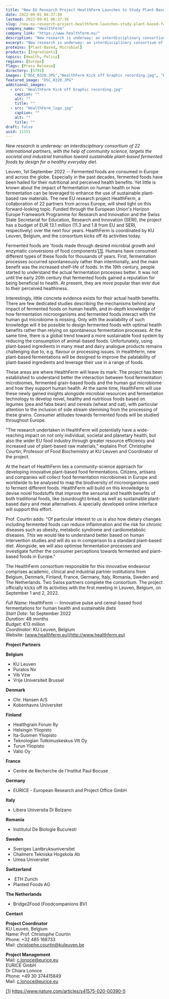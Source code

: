 ```yaml
---
title: "New EU Research Project HealthFerm Launches to Study Plant-Based Fermented Foods for Healthier and More Sustainable Diets"
date: 2022-09-01 06:37:30
lastmod: 2022-09-01 06:37:30
slug: /new-eu-research-project-healthferm-launches-study-plant-based-fermented-foods-healthier
company_name: "HealthFerm"
company_link: "https://www.healthferm.eu/"
description: "New research is underway: an interdisciplinary consortium of 22 international partners, with the help of community science, targets the societal and industrial transition toward sustainable plant-based fermented foods by design for a healthy everyday diet."
excerpt: "New research is underway: an interdisciplinary consortium of 22 international partners, with the help of community science, targets the societal and industrial transition toward sustainable plant-based fermented foods by design for a healthy everyday diet."
proteins: [Plant-Based, Microbial]
products: [Ingredients]
topics: [Health, Policy]
regions: [Europe]
flags: [Press Release]
directory: [5791]
images: ["DSC_0320.JPG","HealthFerm Kick off Graphic recording.jpg", "HealthFerm_logo.jpg"]
featured_image: "DSC_0320.JPG"
additional_images:
  - src: "HealthFerm Kick off Graphic recording.jpg"
    caption: ""
    alt: ""
    title: ""
  - src: "HealthFerm_logo.jpg"
    caption: ""
    alt: ""
    title: ""
draft: false
uuid: 11151
---
```

*New research is underway: an interdisciplinary consortium of 22
international partners, with the help of community science, targets the
societal and industrial transition toward sustainable plant-based
fermented foods by design for a healthy everyday diet.*

Leuven, 1st September 2022 -- Fermented foods are consumed in Europe and
across the globe. Especially in the past decades, fermented foods have
been hailed for their nutritional and perceived health benefits. Yet
little is known about the impact of fermentation on human health or how
fermentation can be leveraged to enhance the use of sustainable
plant-based raw materials. The new EU research project HealthFerm, a
collaboration of 22 partners from across Europe, will shed light on this
forward-looking topic. Funded through the European Union's Horizon
Europe Framework Programme for Research and Innovation and the Swiss
State Secretariat for Education, Research and Innovation (SERI), the
project has a budget of EUR 13.1 million (11.3 and 1.8 from EU and SERI,
respectively) over the next four years. HealthFerm is coordinated by KU
Leuven, Belgium, and the consortium kicks off its activities today.

Fermented foods are 'foods made through desired microbial growth and
enzymatic conversions of food components'[\[1\]](#_ftn1). Humans have
consumed different types of these foods for thousands of years. First,
fermentation processes occurred spontaneously rather than intentionally,
and the main benefit was the increased shelf-life of foods. In the 19th
century, people started to understand the actual fermentation processes
better. It was not until the early 20th century that fermented foods
gained a reputation for being beneficial to health. At present, they are
more popular than ever due to their perceived healthiness.

Interestingly, little concrete evidence exists for their actual health
benefits. There are few dedicated studies describing the mechanisms
behind any impact of fermented foods on human health, and in-depth
knowledge of how fermentation microorganisms and fermented foods
interact with the human gut microbiome is missing. Only with the
availability of such knowledge will it be possible to design fermented
foods with optimal health benefits rather than relying on spontaneous
fermentation processes. At the same time, there is a global trend toward
a more sustainable food system by reducing the consumption of
animal-based foods. Unfortunately, using plant-based ingredients in many
meat and dairy analogue products remains challenging due to, e.g.
flavour or processing issues. In Healthferm, new plant-based
fermentations will be designed to improve the palatability of
plant-based ingredients and leverage their use in a range of foods. 

These areas are where HealthFerm will leave its mark: The project has
been established to understand better the interaction between food
fermentation microbiomes, fermented grain-based foods and the human gut
microbiome and how they support human health. At the same time,
HealthFerm will use these newly gained insights alongside microbial
resources and fermentation technology to develop novel, healthy and
nutritious foods based on legumes (pea and faba bean) and cereals (wheat
and oat), with particular attention to the inclusion of side stream
stemming from the processing of these grains. Consumer attitudes towards
fermented foods will be studied throughout Europe.

"The research undertaken in HealthFerm will potentially have a
wide-reaching impact on not only individual, societal and planetary
health, but also the wider EU food industry through greater resource
efficiency and increased use of plant-based raw materials," explains
Prof. Christophe Courtin, Professor of Food Biochemistry at KU Leuven
and Coordinator of the project.

At the heart of HealthFerm lies a community-science approach for
developing innovative plant-based food fermentations. Citizens, artisans
and companies will collect food fermentation microbiomes in Europe and
worldwide to be analysed to map the biodiversity of microorganisms used
to ferment different foods. HealthFerm will build on this knowledge to
devise novel foodstuffs that improve the sensorial and health benefits
of both traditional foods, like (sourdough) bread, as well as
sustainable plant-based dairy and meat alternatives. A specially
developed online interface will support this effort.

Prof. Courtin adds: "Of particular interest to us is also how dietary
changes including fermented foods can reduce inflammation and the risk
for chronic diseases such as obesity, metabolic syndrome and
cardiometabolic diseases. This we would like to understand better based
on human intervention studies and will do so in comparison to a standard
plant-based diet. Alongside, we will also optimise fermentation
processes and investigate further the consumer perceptions towards
fermented and plant-based foods in Europe."

The HealthFerm consortium responsible for this innovative endeavour
comprises academic, clinical and industrial partner institutions from
Belgium, Denmark, Finland, France, Germany, Italy, Romania, Sweden and
The Netherlands. Two Swiss partners complete the consortium. The project
officially kicks off its activities with the first meeting in Leuven,
Belgium, on September 1 and 2, 2022.

*Full Name:* HealthFerm -- Innovative pulse and cereal-based food
fermentations for human health and sustainable diets\
*Start Date*: 1st September 2022\
*Duration:* 48 months\
*Budget:* €13 million\
*Coordinator:* KU Leuven, Belgium\
Website: [www.healthferm.eu](http://www.healthferm.eu)

**Project Partners**

**Belgium**

-   KU Leuven
-   Puratos Nv
-   Vib Vzw
-   Vrije Universiteit Brussel

**Denmark**

-   Chr. Hansen A/S
-   Kobenhavns Universitet

**Finland**

-   Healthgrain Forum Ry
-   Helsingin Yliopisto
-   Ita-Suomen Yliopisto
-   Teknologian Tutkimuskeskus Vtt Oy
-   Turun Yliopisto
-   Valio Oy

**France**

-   Centre de Recherche de l'Institut Paul Bocuse

**Germany**

-   EURICE - European Research and Project Office GmbH

**Italy**

-   Libera Universita Di Bolzano

**Romania**

-   Institutul De Biologie Bucuresti

**Sweden**

-   Sveriges Lantbruksuniversitet
-   Chalmers Tekniska Hogskola Ab
-   Umea Universitet

**Switzerland**

-    ETH Zurich
-   Planted Foods AG

**The Netherlands**

-   Bridge2Food (Foodcompanions BV)

**Contact**

**Project Coordinator**\
KU Leuven, Belgium\
Name: Prof. Christophe Courtin\
Phone: +32 485 168733\
Mail: <christophe.courtin@kuleuven.be>

**Project Management**\
Mail: <c.lonoce@eurice.eu>\
EURICE GmbH\
Dr Chiara Lonoce\
Phone: +49 30 374415849\
Mail: <c.lonoce@eurice.eu>

[\[1\]](#_ftnref1) <https://www.nature.com/articles/s41575-020-00390-5>
